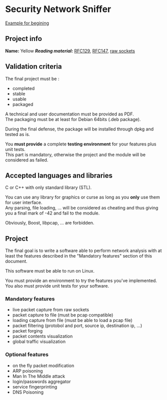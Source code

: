 # Security Network Sniffer

[Example for begining](http://www.binarytides.com/packet-sniffer-code-in-c-using-linux-sockets-bsd-part-2/)

## Project info

**Name:** Yellow
***Reading material:*** [RFC129](https://www.rfc-editor.org/pdfrfc/rfc129.txt.pdf), [RFC147](https://www.rfc-editor.org/rfc/pdfrfc/rfc147.txt.pdf), [raw sockets](https://en.wikipedia.org/wiki/Raw_socket)

## Validation criteria

The final project must be :
* completed
* stable
* usable
* packaged

A technical and user documentation must be provided as PDF.  
The packaging must be at least for Debian 64bits (.deb package).

During the final defense, the package will be installed through dpkg and tested as is.

You **must provide** a complete **testing environment** for your features plus unit tests.  
This part is mandatory, otherwise the project and the module will be considered 
as failed.

## Accepted languages and libraries

C or C++ with only standard library (STL).

You can use any library for graphics or curse as long as you **only** use them for user interface.  
Any parsing, file loading, ... will be considered as cheating and thus giving you a final mark of -42 and fail to the module.

Obviously, Boost, libpcap, ... are forbidden.

## Project
The final goal is to write a software able to perform network analysis with 
at least the features described in the "Mandatory features" section of 
this document.

This software must be able to run on Linux.

You must provide an environment to try the features you've implemented.
You also must provide unit tests for your software.


### Mandatory features
* live packet capture from raw sockets
* packet capture to file (must be pcap compatible)
* loading capture from file (must be able to load a pcap file)
* packet filtering (protobol and port, source ip, destination ip, ...)
* packet forging
* packet contents visualization
* global traffic visualization

### Optional features
* on the fly packet modification
* ARP poisoning 
* Man In The Middle attack
* login/passwords aggregator
* service fingerprinting
* DNS Poisoning
